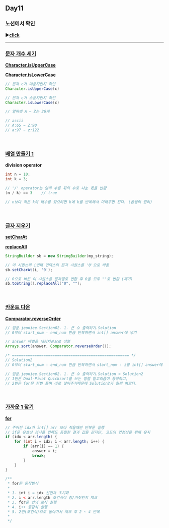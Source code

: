 ## Day11
### 노션에서 확인
▶️[**click**](https://gipark181.notion.site/Day11-2024-07-29-34659ed6c0764aafbccf3bb761265154?pvs=4)
<br/>
<hr/>

### [**문자 개수 세기**](https://school.programmers.co.kr/learn/courses/30/lessons/181902)

[**Character.isUpperCase**](https://docs.oracle.com/javase/8/docs/api/java/lang/Character.html#isUpperCase-char-)

[**Character.isLowerCase**](https://docs.oracle.com/javase/8/docs/api/java/lang/Character.html#isLowerCase-char-)

```java
// 문자 c가 대문자인지 확인
Character.isUpperCase(c)

// 문자 c가 소문자인지 확인
Character.isLowerCase(c)

// 알파벳 A ~ Z는 26개

// ascii
// A:65 ~ Z:90
// a:97 ~ z:122
```
<br/>

### [**배열 만들기 1**](https://school.programmers.co.kr/learn/courses/30/lessons/181901)

**division operator**

```java
int n = 10;
int k = 3;

// '/' operator는 앞의 수를 뒤의 수로 나눈 몫을 반환
(n / k) == 3    // true

// n보다 작은 k의 배수를 찾으려면 k에 k를 반복해서 더해주면 된다. (곱셈의 원리)
```
<br/>

### [**글자 지우기**](https://school.programmers.co.kr/learn/courses/30/lessons/181900)

[**setCharAt**](https://docs.oracle.com/javase/8/docs/api/java/lang/StringBuilder.html#setCharAt-int-char-)

[**replaceAll**](https://docs.oracle.com/javase/8/docs/api/java/lang/String.html#replaceAll-java.lang.String-java.lang.String-)

```java
StringBuilder sb = new StringBuilder(my_string);

// 이 시퀀스의 i번째 인덱스의 문자 시퀀스를 '0'으로 바꿈
sb.setCharAt(i, '0');

// 0으로 바꾼 이 시퀀스를 문자열로 변환 후 0을 모두 ""로 변환 (제거)
sb.toString().replaceAll("0", "");
```
<br/>

### [**카운트 다운**](https://school.programmers.co.kr/learn/courses/30/lessons/181899)

[**Comparator.reverseOrder**](https://docs.oracle.com/javase/8/docs/api/java/util/Comparator.html#reverseOrder--)

```java
// 입문.jeoniee.Section02. 1. 큰 수 출력하기.Solution
// 0부터 start_num - end_num 만큼 반복하면서 int[] answer에 넣기

// answer 배열을 내림차순으로 정렬
Arrays.sort(answer, Comparator.reverseOrder());

/* ==================================================== */
// Solution2
// 0부터 start_num - end_num 만큼 반복하면서 start_num - i를 int[] answer에 넣기

// 입문.jeoniee.Section02. 1. 큰 수 출력하기.Solution < Solution2
// 1번은 Dual-Pivot Quicksort를 쓰는 정렬 알고리즘이 동작하고,
// 2번은 for문 한번 돌며 바로 넣어주기때문에 Solution2가 훨씬 빠르다.
```
<br/>

### [**가까운 1 찾기**](https://school.programmers.co.kr/learn/courses/30/lessons/181898)

[**for**](https://docs.oracle.com/javase/tutorial/java/nutsandbolts/for.html)

```java
// 주어진 idx가 int[] arr 보다 작을때만 반복문 실행
// if문 유효성 검사를 안해도 동일한 결과 값을 같지만, 코드의 안정성을 위해 유지
if (idx < arr.length) {
    for (int i = idx; i < arr.length; i++) {
        if (arr[i] == 1) {
            answer = i;
            break;
        }
    }
}

/**
 * for문 동작방식
 * 
 * 1. int i = idx 선언과 초기화
 * 2. i < arr.length 조건식이 참/거짓인지 체크
 * 3. for문 안의 로직 실행
 * 4. i++ 증감식 실행
 * 5. 2번(조건식)으로 돌아가서 체크 후 2 ~ 4 반복
 *
 */
```